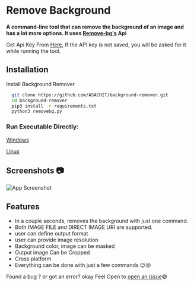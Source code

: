 
# Remove Background 

**A command-line tool that can remove the background of an image and has a lot more options.
It uses [Remove-bg's](https://www.remove.bg/) Api**


Get Api Key From [Here](https://www.remove.bg/api#remove-background), If the API key is not saved, you will be asked for it while running the tool.

## Installation

Install Background Remover

```bash
  git clone https://github.com/ASACHIT/background-remover.git
  cd background-remover
  pip3 install -r requirements.txt
  python3 removebg.py  
```
### Run Executable Directly:
[Windows](https://github.com/ASACHIT/background-remover/releases/tag/v1.0-window)

[Linux](https://github.com/ASACHIT/background-remover/releases/tag/v1.0)
    
## Screenshots 📷

![App Screenshot](https://i.imgur.com/8x0AieI.png)

  
## Features

- In a couple seconds, removes the background with just one command.
- Both IMAGE FILE and DIRECT IMAGE URI are supported.
- user can define output format
- user can provide image resolution
- Background color, image can be masked 
- Output image Can be Cropped
- Cross platform
- Everything can be done with just a few commands 😉😜
  
Found a bug ? or got an error? okay Feel Open to [open an issue](https://github.com/ASACHIT/background-remover/issues)😅 
